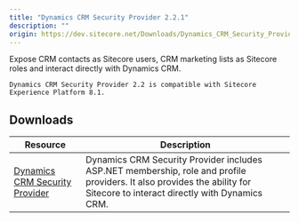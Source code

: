 ```yaml
---
title: "Dynamics CRM Security Provider 2.2.1"
description: ""
origin: https://dev.sitecore.net/Downloads/Dynamics_CRM_Security_Provider/2_2/Dynamics_CRM_Security_Provider_2_2_1.aspx
---
```


Expose CRM contacts as Sitecore users, CRM marketing lists as Sitecore roles and interact directly with Dynamics CRM.

`Dynamics CRM Security Provider 2.2 is compatible with Sitecore Experience Platform 8.1.`

## Downloads

 | Resource | Description |
 | --- | --- |
 | [Dynamics CRM Security Provider](https://scdp.blob.core.windows.net/downloads/Dynamics%20CRM%20Security%20Provider/2%202/Dynamics%20CRM%20Security%20Provider%202%202%201/Secure/Microsoft%20Dynamics%20CRM%20Security%20Provider%202.2.1%20rev.%20160420.zip) | Dynamics CRM Security Provider includes ASP.NET membership, role and profile providers. It also provides the ability for Sitecore to interact directly with Dynamics CRM. |